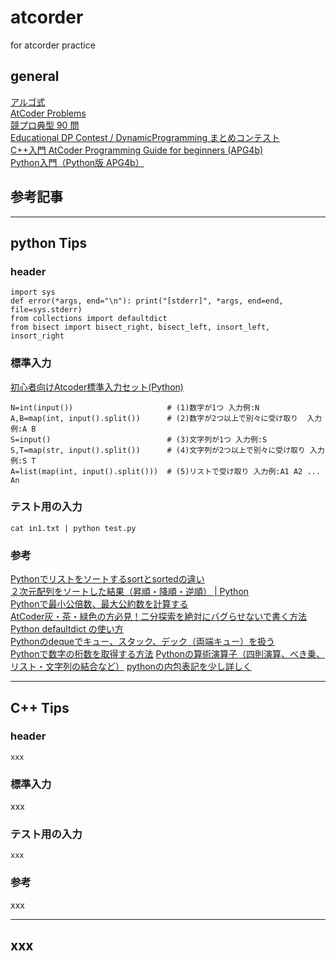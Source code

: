 # atcorder
for atcorder practice

## general
[アルゴ式](https://algo-method.com/)  
[AtCoder Problems](https://kenkoooo.com/atcoder/#/table/)  
[競プロ典型 90 問](https://atcoder.jp/contests/typical90)  
[Educational DP Contest / DynamicProgramming まとめコンテスト](https://atcoder.jp/contests/dp/tasks/dp_a)  
[C++入門 AtCoder Programming Guide for beginners (APG4b)](https://atcoder.jp/contests/apg4b)  
[Python入門（Python版 APG4b）](https://qiita.com/saba/items/b9418d7b54cce4b106e4)  

## 参考記事

---

## python Tips

### header

```
import sys
def error(*args, end="\n"): print("[stderr]", *args, end=end, file=sys.stderr)
from collections import defaultdict
from bisect import bisect_right, bisect_left, insort_left, insort_right
```

### 標準入力

[初心者向けAtcoder標準入力セット(Python)](https://qiita.com/jamjamjam/items/e066b8c7bc85487c0785)

```
N=int(input())                     # (1)数字が1つ 入力例:N
A,B=map(int, input().split())      # (2)数字が2つ以上で別々に受け取り  入力例:A B
S=input()                          # (3)文字列が1つ 入力例:S 
S,T=map(str, input().split())      # (4)文字列が2つ以上で別々に受け取り 入力例:S T
A=list(map(int, input().split()))  # (5)リストで受け取り 入力例:A1 A2 ... An
```

### テスト用の入力

```
cat in1.txt | python test.py
```

### 参考

[Pythonでリストをソートするsortとsortedの違い](https://note.nkmk.me/python-list-sort-sorted/)  
[２次元配列をソートした結果（昇順・降順・逆順） | Python](https://www.suzu6.net/posts/73-sort-2d-list/)  
[Pythonで最小公倍数、最大公約数を計算する](https://ictsr4.com/py/m0150.html)  
[AtCoder灰・茶・緑色の方必見！二分探索を絶対にバグらせないで書く方法](https://www.forcia.com/blog/001434.html)  
[Python defaultdict の使い方](https://qiita.com/xza/items/72a1b07fcf64d1f4bdb7)  
[Pythonのdequeでキュー、スタック、デック（両端キュー）を扱う](https://note.nkmk.me/python-collections-deque/)  
[Pythonで数字の桁数を取得する方法](https://qiita.com/RShirakawa/items/23f8f1d907dc40ebbdd2)
[Pythonの算術演算子（四則演算、べき乗、リスト・文字列の結合など）](https://note.nkmk.me/python-arithmetic-operator/)
[pythonの内包表記を少し詳しく](https://qiita.com/y__sama/items/a2c458de97c4aa5a98e7)

---

## C++ Tips

### header

```
xxx
```

### 標準入力

xxx

### テスト用の入力

```
xxx
```

### 参考
xxx

---

## xxx
